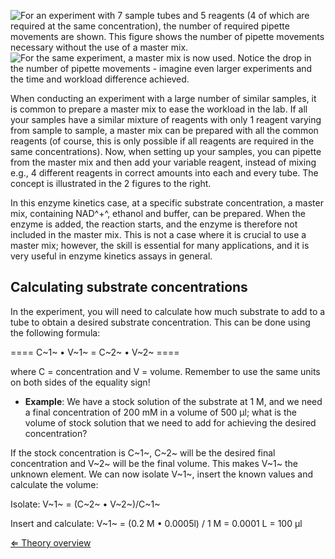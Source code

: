 ![For an experiment with 7 sample tubes and 5 reagents (4 of which are
required at the same concentration), the number of required pipette
movements are shown. This figure shows the number of pipette movements
necessary without the use of a master
mix.]( Nomastermix.jpg "fig:For an experiment with 7 sample tubes and 5 reagents (4 of which are required at the same concentration), the number of required pipette movements are shown. This figure shows the number of pipette movements necessary without the use of a master mix.")
![For the same experiment, a master mix is now used. Notice the drop in
the number of pipette movements - imagine even larger experiments and
the time and workload difference
achieved.]( Mastermix.jpg "fig:For the same experiment, a master mix is now used. Notice the drop in the number of pipette movements - imagine even larger experiments and the time and workload difference achieved.")

When conducting an experiment with a large number of similar samples, it
is common to prepare a master mix to ease the workload in the lab. If
all your samples have a similar mixture of reagents with only 1 reagent
varying from sample to sample, a master mix can be prepared with all the
common reagents (of course, this is only possible if all reagents are
required in the same concentrations). Now, when setting up your samples,
you can pipette from the master mix and then add your variable reagent,
instead of mixing e.g., 4 different reagents in correct amounts into
each and every tube. The concept is illustrated in the 2 figures to the
right.

In this enzyme kinetics case, at a specific substrate concentration, a
master mix, containing NAD^+^, ethanol and buffer, can be prepared. When
the enzyme is added, the reaction starts, and the enzyme is therefore
not included in the master mix. This is not a case where it is crucial
to use a master mix; however, the skill is essential for many
applications, and it is very useful in enzyme kinetics assays in
general.

Calculating substrate concentrations
------------------------------------

In the experiment, you will need to calculate how much substrate to add
to a tube to obtain a desired substrate concentration. This can be done
using the following formula:

==== C~1~ • V~1~ = C~2~ • V~2~ ====

where C = concentration and V = volume. Remember to use the same units
on both sides of the equality sign!

-   **Example**: We have a stock solution of the substrate at 1 M, and
    we need a final concentration of 200 mM in a volume of 500 µl; what
    is the volume of stock solution that we need to add for achieving
    the desired concentration?

If the stock concentration is C~1~, C~2~ will be the desired final
concentration and V~2~ will be the final volume. This makes V~1~ the
unknown element. We can now isolate V~1~, insert the known values and
calculate the volume:

Isolate: V~1~ = (C~2~ • V~2~)/C~1~

Insert and calculate: V~1~ = (0.2 M • 0.0005l) / 1 M = 0.0001 L = 100 µl

[⇐ Theory overview](/wiki/Enzyme_Kinetics "wikilink")

